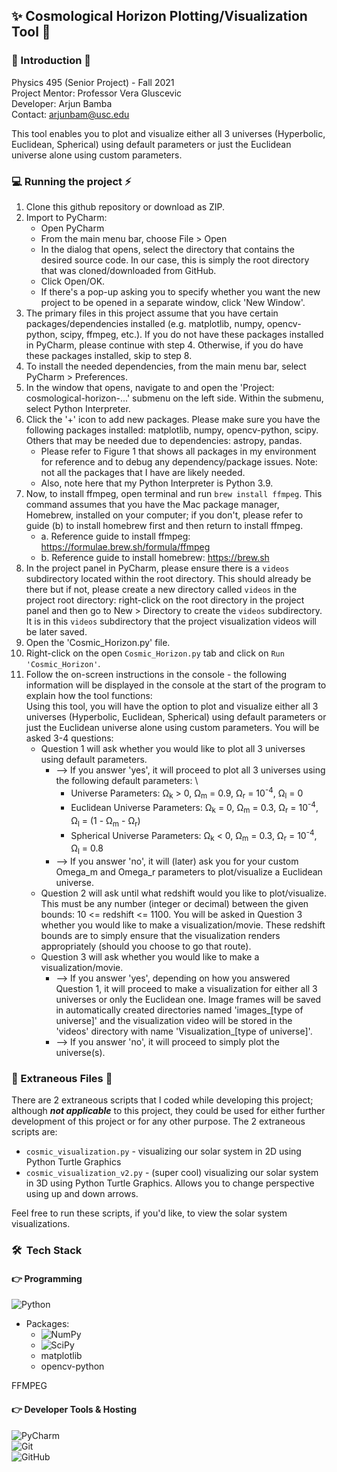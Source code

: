 ## ✨ Cosmological Horizon Plotting/Visualization Tool 💫

### 🌱 Introduction 🚀
Physics 495 (Senior Project) - Fall 2021 \
Project Mentor: Professor Vera Gluscevic \
Developer: Arjun Bamba \
Contact: arjunbam@usc.edu

This tool enables you to plot and visualize either all 3 universes (Hyperbolic, Euclidean, Spherical) using default parameters or just the Euclidean universe alone using custom parameters.


### 💻 Running the project ⚡️
1. Clone this github repository or download as ZIP.
2. Import to PyCharm:
    * Open PyCharm
    * From the main menu bar, choose File > Open
    * In the dialog that opens, select the directory that contains the desired source code. In our case, this is simply the root directory that was cloned/downloaded from GitHub.
    * Click Open/OK.
    * If there's a pop-up asking you to specify whether you want the new project to be opened in a separate window, click 'New Window'.
3. The primary files in this project assume that you have certain packages/dependencies installed (e.g. matplotlib, numpy, opencv-python, scipy, ffmpeg, etc.). If you do not have these packages installed in PyCharm, please continue with step 4. Otherwise, if you do have these packages installed, skip to step 8.
4. To install the needed dependencies, from the main menu bar, select PyCharm > Preferences. 
5. In the window that opens, navigate to and open the 'Project: cosmological-horizon-...' submenu on the left side. Within the submenu, select Python Interpreter.
6. Click the '+' icon to add new packages. Please make sure you have the following packages installed: matplotlib, numpy, opencv-python, scipy. Others that may be needed due to dependencies: astropy, pandas.
    * Please refer to Figure 1 that shows all packages in my environment for reference and to debug any dependency/package issues. Note: not all the packages that I have are likely needed.
    * Also, note here that my Python Interpreter is Python 3.9.
7. Now, to install ffmpeg, open terminal and run `brew install ffmpeg`. This command assumes that you have the Mac package manager, Homebrew, installed on your computer; if you don't, please refer to guide (b) to install homebrew first and then return to install ffmpeg.
    * a. Reference guide to install ffmpeg: https://formulae.brew.sh/formula/ffmpeg
    * b. Reference guide to install homebrew: https://brew.sh
8. In the project panel in PyCharm, please ensure there is a `videos` subdirectory located within the root directory. This should already be there but if not, please create a new directory called `videos` in the project root directory: right-click on the root directory in the project panel and then go to New > Directory to create the `videos` subdirectory. It is in this `videos` subdirectory that the project visualization videos will be later saved.
9. Open the 'Cosmic_Horizon.py' file.
10. Right-click on the open `Cosmic_Horizon.py` tab and click on `Run 'Cosmic_Horizon'`. 
11. Follow the on-screen instructions in the console - the following information will be displayed in the console at the start of the program to explain how the tool functions: \
    Using this tool, you will have the option to plot and visualize either all 3 universes (Hyperbolic, Euclidean, Spherical) using default parameters or just the Euclidean universe alone using custom parameters.
    You will be asked 3-4 questions: 
    * Question 1 will ask whether you would like to plot all 3 universes using default parameters.
        * --> If you answer 'yes', it will proceed to plot all 3 universes using the following default parameters: \
            * Universe Parameters: Ω<sub>k</sub> > 0, Ω<sub>m</sub> = 0.9, Ω<sub>r</sub> = 10<sup>-4</sup>, Ω<sub>l</sub> = 0 
            * Euclidean Universe Parameters: Ω<sub>k</sub> = 0, Ω<sub>m</sub> = 0.3, Ω<sub>r</sub> = 10<sup>-4</sup>, Ω<sub>l</sub> = (1 - Ω<sub>m</sub> - Ω<sub>r</sub>) 
            * Spherical Universe Parameters: Ω<sub>k</sub> < 0, Ω<sub>m</sub> = 0.3, Ω<sub>r</sub> = 10<sup>-4</sup>, Ω<sub>l</sub> = 0.8
        * --> If you answer 'no', it will (later) ask you for your custom Omega_m and Omega_r parameters to plot/visualize a Euclidean universe.
    * Question 2 will ask until what redshift would you like to plot/visualize. This must be any number (integer or decimal) between the given bounds: 10 <= redshift <= 1100. You will be asked in Question 3 whether you would like to make a visualization/movie. These redshift bounds are to simply ensure that the visualization renders appropriately (should you choose to go that route). 
    * Question 3 will ask whether you would like to make a visualization/movie.
        * --> If you answer 'yes', depending on how you answered Question 1, it will proceed to make a visualization for either all 3 universes or only the Euclidean one. Image frames will be saved in automatically created directories named 'images_[type of universe]' and the visualization video will be stored in the 'videos' directory with name 'Visualization_[type of universe]'.
        * --> If you answer 'no', it will proceed to simply plot the universe(s).


### 🔭 Extraneous Files 👣

There are 2 extraneous scripts that I coded while developing this project; although ***not applicable*** to this project, they could be used for either further development of this project or for any other purpose. The 2 extraneous scripts are:
* `cosmic_visualization.py` - visualizing our solar system in 2D using Python Turtle Graphics
* `cosmic_visualization_v2.py` - (super cool) visualizing our solar system in 3D using Python Turtle Graphics. Allows you to change perspective using up and down arrows.

Feel free to run these scripts, if you'd like, to view the solar system visualizations.

### 🛠 &nbsp;Tech Stack

#### 👉 Programming
![Python](https://img.shields.io/badge/python-3670A0?style=for-the-badge&logo=python&logoColor=ffdd54)
* Packages:
    * ![NumPy](https://img.shields.io/badge/numpy-%23013243.svg?style=for-the-badge&logo=numpy&logoColor=white)
    * ![SciPy](https://img.shields.io/badge/SciPy-%230C55A5.svg?style=for-the-badge&logo=scipy&logoColor=%white)
    * matplotlib
    * opencv-python

FFMPEG

#### 👉 Developer Tools & Hosting
![PyCharm](https://img.shields.io/badge/pycharm-143?style=for-the-badge&logo=pycharm&logoColor=black&color=black&labelColor=green) \
![Git](https://img.shields.io/badge/git-%23F05033.svg?style=for-the-badge&logo=git&logoColor=white) \
![GitHub](https://img.shields.io/badge/github-%23121011.svg?style=for-the-badge&logo=github&logoColor=white)